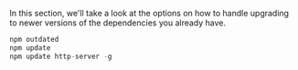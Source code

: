 In this section, we'll take a look at the options on how to handle upgrading to newer versions of the dependencies you already have.

```javascript
npm outdated
npm update
npm update http-server -g
```